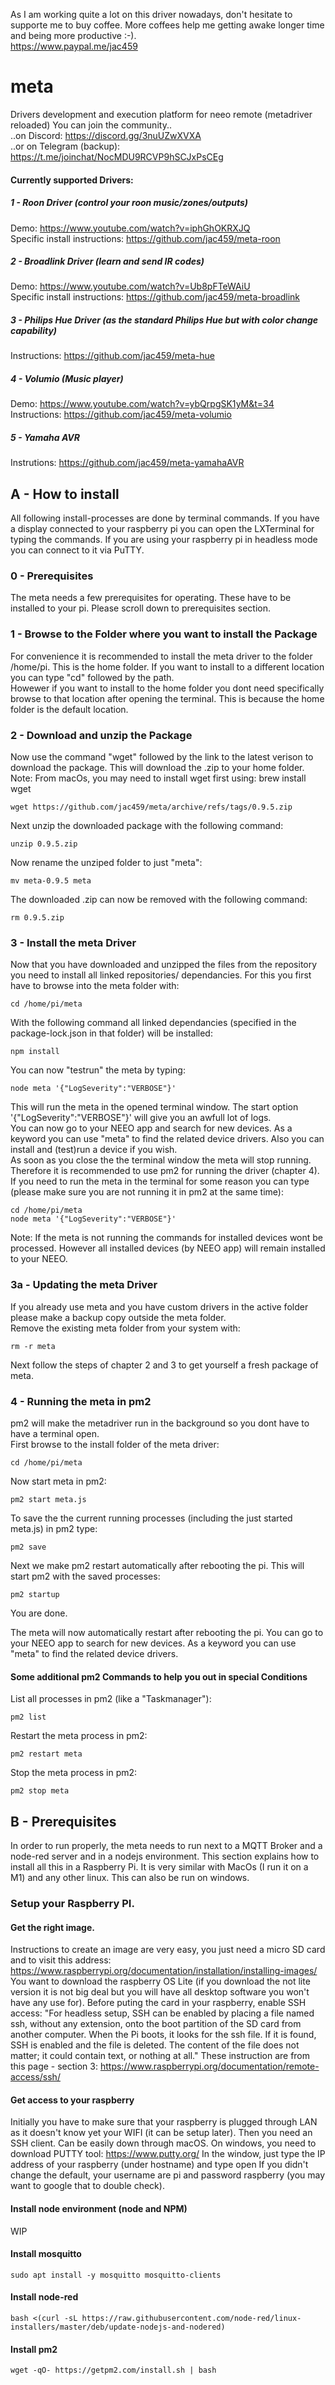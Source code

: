 As I am working quite a lot on this driver nowadays, don't hesitate to supporte me to buy coffee. More coffees help me getting awake longer time and being more productive :-). \
https://www.paypal.me/jac459

# meta
Drivers development and execution platform for neeo remote (metadriver reloaded)
You can join the community.. \
..on Discord: https://discord.gg/3nuUZwXVXA \
..or on Telegram (backup): https://t.me/joinchat/NocMDU9RCVP9hSCJxPsCEg
 
#### Currently supported Drivers:
##### 1 - Roon Driver (control your roon music/zones/outputs)
Demo: https://www.youtube.com/watch?v=iphGhOKRXJQ \
Specific install instructions: https://github.com/jac459/meta-roon
##### 2 - Broadlink Driver (learn and send IR codes)
Demo: https://www.youtube.com/watch?v=Ub8pFTeWAiU \
Specific install instructions: https://github.com/jac459/meta-broadlink 
##### 3 - Philips Hue Driver (as the standard Philips Hue but with color change capability)
Instructions: https://github.com/jac459/meta-hue
##### 4 - Volumio (Music player)
Demo: https://www.youtube.com/watch?v=ybQrpgSK1yM&t=34 \
Instructions: https://github.com/jac459/meta-volumio
##### 5 - Yamaha AVR
Instrutions: https://github.com/jac459/meta-yamahaAVR
  
  
## A - How to install
All following install-processes are done by terminal commands. If you have a display connected to your raspberry pi you can open the LXTerminal for typing the commands. If you are using your raspberry pi in headless mode you can connect to it via PuTTY.
 
### 0 - Prerequisites
The meta needs a few prerequisites for operating. These have to be installed to your pi. Please scroll down to prerequisites section.
 
### 1 - Browse to the Folder where you want to install the Package
For convenience it is recommended to install the meta driver to the folder /home/pi. This is the home folder. If you want to install to a different location you can type "cd" followed by the path. \
Howewer if you want to install to the home folder you dont need specifically browse to that location after opening the terminal. This is because the home folder is the default location.
  
### 2 - Download and unzip the Package
Now use the command "wget" followed by the link to the latest verison to download the package. This will download the .zip to your home folder. \
Note: From macOs, you may need to install wget first using: brew install wget

 ```
 wget https://github.com/jac459/meta/archive/refs/tags/0.9.5.zip
 ```
 
Next unzip the downloaded package with the following command:
 ```
 unzip 0.9.5.zip
 ```

Now rename the unziped folder to just "meta":
 ```
 mv meta-0.9.5 meta
 ```

The downloaded .zip can now be removed with the following command:
 ```
 rm 0.9.5.zip
 ```

### 3 - Install the meta Driver
Now that you have downloaded and unzipped the files from the repository you need to install all linked repositories/ dependancies. For this you first have to browse into the meta folder with:
 ```
 cd /home/pi/meta
 ```
 
With the following command all linked dependancies (specified in the package-lock.json in that folder) will be installed:
 ```
 npm install
 ```

You can now "testrun" the meta by typing:
 ```
 node meta '{"LogSeverity":"VERBOSE"}'
 ```

This will run the meta in the opened terminal window. The start option '{"LogSeverity":"VERBOSE"}' will give you an awfull lot of logs. \
You can now go to your NEEO app and search for new devices. As a keyword you can use "meta" to find the related device drivers. Also you can install and (test)run a device if you wish. \
As soon as you close the the terminal window the meta will stop running. Therefore it is recommended to use pm2 for running the driver (chapter 4). \
If you need to run the meta in the terminal for some reason you can type (please make sure you are not running it in pm2 at the same time):
 ```
 cd /home/pi/meta
 node meta '{"LogSeverity":"VERBOSE"}'
 ```
Note: If the meta is not running the commands for installed devices wont be processed. However all installed devices (by NEEO app) will remain installed to your NEEO.

### 3a - Updating the meta Driver
If you already use meta and you have custom drivers in the active folder please make a backup copy outside the meta folder. \
Remove the existing meta folder from your system with:
 ```
 rm -r meta
 ```

Next follow the steps of chapter 2 and 3 to get yourself a fresh package of meta.

### 4 - Running the meta in pm2
pm2 will make the metadriver run in the background so you dont have to have a terminal open. \
First browse to the install folder of the meta driver:
 ```
 cd /home/pi/meta
 ```
Now start meta in pm2:
 ``` 
 pm2 start meta.js
 ```
To save the the current running processes (including the just started meta.js) in pm2 type:
 ``` 
 pm2 save
 ```
Next we make pm2 restart automatically after rebooting the pi. This will start pm2 with the saved processes:
 ``` 
 pm2 startup
 ```

You are done. 

The meta will now automatically restart after rebooting the pi. You can go to your NEEO app to search for new devices. As a keyword you can use "meta" to find the related device drivers.


#### Some additional pm2 Commands to help you out in special Conditions
List all processes in pm2 (like a "Taskmanager"):
 ```
 pm2 list
 ```
Restart the meta process in pm2:
 ```
 pm2 restart meta
 ```

Stop the meta process in pm2:
 ```
 pm2 stop meta
 ```


## B - Prerequisites
In order to run properly, the meta needs to run next to a MQTT Broker and a node-red server and in a nodejs environment.
This section explains how to install all this in a Raspberry Pi. It is very similar with MacOs (I run it on a M1) and any other linux. This can also be run on windows.

### Setup your Raspberry PI.

#### Get the right image.
Instructions to create an image are very easy, you just need a micro SD card and to visit this address:
https://www.raspberrypi.org/documentation/installation/installing-images/
You want to download the raspberry OS Lite (if you download the not lite version it is not big deal but you will have all desktop software you won't have any use for).
Before puting the card in your raspberry, enable SSH access:
"For headless setup, SSH can be enabled by placing a file named ssh, without any extension, onto the boot partition of the SD card from another computer. When the Pi boots, it looks for the ssh file. If it is found, SSH is enabled and the file is deleted. The content of the file does not matter; it could contain text, or nothing at all."
These instruction are from this page - section 3:
https://www.raspberrypi.org/documentation/remote-access/ssh/

#### Get access to your raspberry
Initially you have to make sure that your raspberry is plugged through LAN as it doesn't know yet your WIFI (it can be setup later).
Then you need an SSH client. Can be easily down through macOS. On windows, you need to download PUTTY tool:
https://www.putty.org/
In the window, just type the IP address of your raspberry (under hostname) and type open
If you didn't change the default, your username are pi and password raspberry (you may want to google that to double check).

#### Install node environment (node and NPM)
 WIP

#### Install mosquitto
 ```
 sudo apt install -y mosquitto mosquitto-clients
 ```

#### Install node-red
 ```
 bash <(curl -sL https://raw.githubusercontent.com/node-red/linux-installers/master/deb/update-nodejs-and-nodered)
 ```

#### Install pm2
 ```
 wget -qO- https://getpm2.com/install.sh | bash
 ```
